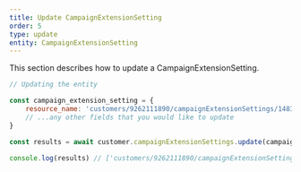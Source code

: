 ```yaml
---
title: Update CampaignExtensionSetting
order: 5
type: update
entity: CampaignExtensionSetting
---
```


This section describes how to update a CampaignExtensionSetting.

```javascript
// Updating the entity

const campaign_extension_setting = {
    resource_name: 'customers/9262111890/campaignExtensionSettings/1483704368~SITELINK', // The resource_name is required
    // ...any other fields that you would like to update
}

const results = await customer.campaignExtensionSettings.update(campaign_extension_setting)

console.log(results) // ['customers/9262111890/campaignExtensionSettings/1483704368~SITELINK']
```
